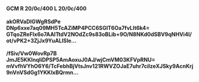 #### GCM R 20/0c/400 L 20/0c/400
**akORVaDIGWgRSdPe**<br/>**DNp6xxe7aq09MH5TcAZiMP4PCC6SGIT6Oa7fvLIt6k4=**<br/>**GTqoZReFIx6o7AAlTtdV2NOdZc9s83oBLib+9O/N8NKd0dSBV9qNHVi4l/ot/vPK2+3ZjJx9YuALlSle...**<br/><br/>
**/fSiv/Vw0WovRp7B**<br/>**JmJE5KKInqIiDPSP5AmAoxuJ0AJ/wjCmVM03KFVpRNU=**<br/>**mVvfhVYhO6Y6/TcFebhBjVtsJnv121RWVZOJaE7uhr7cilzeXJSky9AcnKrj9nVnVSdGg1YKKIxBQrmn...**